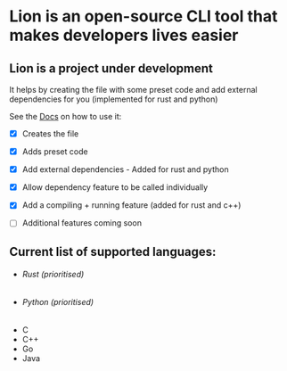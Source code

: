 # Lion is an open-source CLI tool that makes developers lives easier
## Lion is a project under development
It helps by creating the file with some preset code and add external dependencies for you (implemented for rust and python)

See the
[Docs](DOCS.md)
on how to use it:

- [x] Creates the file
- [x] Adds preset code
- [x] Add external dependencies - Added for rust and python
- [x] Allow dependency feature to be called individually
- [x] Add a compiling + running feature (added for rust and c++)


- [ ] Additional features coming soon

## Current list of supported languages:
  - ###### Rust (prioritised)
  - ###### Python (prioritised)
  - C
  - C++
  - Go
  - Java

